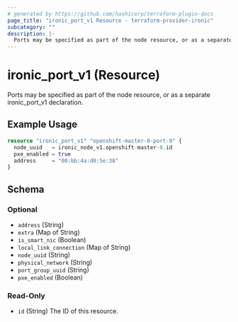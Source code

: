 ```yaml
---
# generated by https://github.com/hashicorp/terraform-plugin-docs
page_title: "ironic_port_v1 Resource - terraform-provider-ironic"
subcategory: ""
description: |-
  Ports may be specified as part of the node resource, or as a separate ironicportv1 declaration.
---
```


# ironic_port_v1 (Resource)

Ports may be specified as part of the node resource, or as a separate ironic_port_v1 declaration.

## Example Usage

```terraform
resource "ironic_port_v1" "openshift-master-0-port-0" {
  node_uuid   = ironic_node_v1.openshift-master-0.id
  pxe_enabled = true
  address     = "00:bb:4a:d0:5e:38"
}
```

<!-- schema generated by tfplugindocs -->
## Schema

### Optional

- `address` (String)
- `extra` (Map of String)
- `is_smart_nic` (Boolean)
- `local_link_connection` (Map of String)
- `node_uuid` (String)
- `physical_network` (String)
- `port_group_uuid` (String)
- `pxe_enabled` (Boolean)

### Read-Only

- `id` (String) The ID of this resource.
